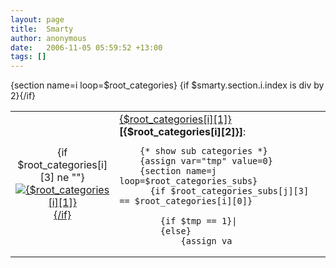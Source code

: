 ```yaml
---
layout: page
title:  Smarty
author: anonymous
date:   2006-11-05 05:59:52 +13:00
tags: []
---
```


<table width=100% border=0 cellpadding=5>
{section name=i loop=$root_categories}
{if $smarty.section.i.index is div by 2}<tr>{/if}
<td width=1% align=center>
	{if $root_categories[i][3] ne ""}<a href="index.php?categoryID={$root_categories[i][0]}"><img border=0 src="products_pictures/{$root_categories[i][3]}" alt="{$root_categories[i][1]}">{/if}
</td>
<td>
		<a href="index.php?categoryID={$root_categories[i][0]}" class=cat>{$root_categories[i][1]}</a> <b>[{$root_categories[i][2]}]</b>:<br>

		{* show sub categories *}
		{assign var="tmp" value=0}
		{section name=j loop=$root_categories_subs}
		  {if $root_categories_subs[j][3] == $root_categories[i][0]}
		    
			{if $tmp == 1}|
			{else}
				{assign va
